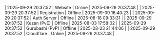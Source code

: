 | 2025-09-29 20:37:52 | Website | Online | 2025-09-29 20:37:48 |
| 2025-09-29 20:37:52 | Registration | Offline | 2025-09-09 16:40:23 |
| 2025-09-29 20:37:52 | Auth Server | Offline | 2025-08-18 09:33:31 |
| 2025-09-29 20:37:52 | Kezan (PvE) | Offline | 2025-08-03 17:58:02 |
| 2025-09-29 20:37:52 | Gurubashi (PvP) | Offline | 2025-08-23 21:44:06 |
| 2025-09-29 20:37:52 | Cloudflare | Online | 2025-09-29 20:37:48 |

